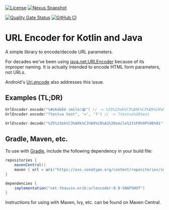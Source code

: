 [![License](https://img.shields.io/badge/license-Apache%20License%202.0-blue.svg)](https://opensource.org/licenses/Apache-2.0)
[![Nexus Snapshot](https://img.shields.io/nexus/s/net.thauvin.erik/urlencoder?server=https%3A%2F%2Foss.sonatype.org%2F)](https://oss.sonatype.org/content/repositories/snapshots/net/thauvin/erik/urlencoder/)

[//]: # ([![Release]&#40;https://img.shields.io/github/release/ethauvin/urlencoder.svg&#41;]&#40;https://github.com/ethauvin/urlencoder/releases/latest&#41;)
[//]: # ([![Maven Central]&#40;https://maven-badges.herokuapp.com/maven-central/net.thauvin.erik/urlencoder/badge.svg?color=blue&#41;]&#40;https://maven-badges.herokuapp.com/maven-central/net.thauvin.erik/urlencoder&#41;)
[![Quality Gate Status](https://sonarcloud.io/api/project_badges/measure?project=ethauvin_urlencoder&metric=alert_status)](https://sonarcloud.io/dashboard?id=ethauvin_urlencoder)
[![GitHub CI](https://github.com/ethauvin/urlencoder/actions/workflows/gradle.yml/badge.svg)](https://github.com/ethauvin/urlencoder/actions/workflows/gradle.yml)

# URL Encoder for Kotlin and Java

A simple library to encode/decode URL parameters.

For decades we've been using [java.net.URLEncoder](https://docs.oracle.com/en/java/javase/11/docs/api/java.base/java/net/URLEncoder.html) because of its improper naming. It is actually intended to encode HTML form parameters, not URLs.

Android's [Uri.encode](https://developer.android.com/reference/android/net/Uri#encode(java.lang.String,%20java.lang.String)) also addresses this issue.
## Examples (TL;DR)

```kotlin
UrlEncoder.encode("%#okékÉȢ smile!😁") // -> %25%23ok%C3%A9k%C3%89%C8%A2%20smile%21%F0%9F%98%81
UrlEncoder.encode("?test=a test", '=', '?') // -> ?test=a%20test

UrlEncoder.decode("%25%23ok%C3%A9k%C3%89%C8%A2%20smile%21%F0%9F%98%81") // -> %#okékÉȢ smile!😁
```

## Gradle, Maven, etc.
To use with [Gradle](https://gradle.org/), include the following dependency in your build file:

```gradle
repositories {
    mavenCentral()
    maven { url = uri("https://oss.sonatype.org/content/repositories/snapshots") }
}

dependencies {
    implementation("net.thauvin.erik:urlencoder:0.9-SNAPSHOT")
}
```

Instructions for using with Maven, Ivy, etc. can be found on Maven Central.


